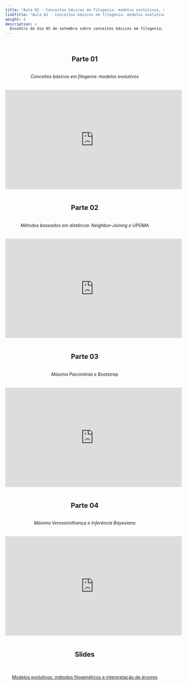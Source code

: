 ```yaml
---
title: "Aula 02 - Conceitos básicos em filogenia: modelos evolutivos, métodos filogenéticos e interpretação de árvores"
linkTitle: "Aula 02 - Conceitos básicos em filogenia: modelos evolutivos, métodos filogenéticos e interpretação de árvores"
weight: 4
description: >
  Encontro do dia 05 de setembro sobre conceitos básicos em filogenia: modelos evolutivos, métodos filogenéticos e interpretação de árvores
---
```


<br>
<div align="center">
<h2>Parte 01</h2>
<br>
<i>Conceitos básicos em filogenia: modelos evolutivos</i>
<br><br><br>
<iframe width="560" height="315" src="https://www.youtube.com/embed/K8ZOYrpGQFM" frameborder="0" allow="accelerometer; autoplay; clipboard-write; encrypted-media; gyroscope; picture-in-picture" allowfullscreen></iframe>
<br><br>

<h2>Parte 02</h2>
<br>
<i>Métodos baseados em distância: Neighbor-Joining e UPGMA</i>
<br><br><br>
<iframe width="560" height="315" src="https://www.youtube.com/embed/1qZyoo_4ASs" frameborder="0" allow="accelerometer; autoplay; clipboard-write; encrypted-media; gyroscope; picture-in-picture" allowfullscreen></iframe>
<br><br>

<h2>Parte 03</h2>
<br>
<i>Máxima Parcimônia e Bootstrap</i>
<br><br><br>
<iframe width="560" height="315" src="https://www.youtube.com/embed/GxlZUkaUpko" frameborder="0" allow="accelerometer; autoplay; clipboard-write; encrypted-media; gyroscope; picture-in-picture" allowfullscreen></iframe>
<br><br>

<h2>Parte 04</h2>
<br>
<i>Máxima Verossimilhança e Inferência Bayesiana</i>
<br><br><br>
<iframe width="560" height="315" src="https://www.youtube.com/embed/xjsVotObwLg" frameborder="0" allow="accelerometer; autoplay; clipboard-write; encrypted-media; gyroscope; picture-in-picture" allowfullscreen></iframe>
<br><br>

<h2>Slides</h2>
<br><br>
<a href="https://github.com/desirrepetters/gstreinamentoeconsultoria/raw/master/userguide/content/pt-br/filogenomica/2023_01/sincronas/pdf/aula_02.pdf">Modelos evolutivos, métodos filogenéticos e interpretação de árvores</a>
<br><br>
</div>